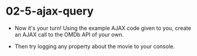 # 02-5-ajax-query

- Now it's your turn! Using the example AJAX code given to you, create an AJAX call to the OMDb API of your own.

- Then try logging any property about the movie to your console.
